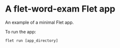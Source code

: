 # A flet-word-exam Flet app

An example of a minimal Flet app.

To run the app:

```
flet run [app_directory]
```